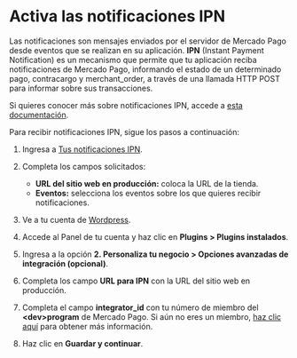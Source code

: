 # Activa las notificaciones IPN

Las notificaciones son mensajes enviados por el servidor de Mercado Pago desde eventos que se realizan en su aplicación. **IPN** (Instant Payment Notification) es un mecanismo que permite que tu aplicación reciba notificaciones de Mercado Pago, informando el estado de un determinado pago, contracargo y merchant_order, a través de una llamada HTTP POST para informar sobre sus transacciones.

Si quieres conocer más sobre notificaciones IPN, accede a [esta documentación](/developers/es/docs/woocommerce/additional-content/notifications/ipn).

Para recibir notificaciones IPN, sigue los pasos a continuación:

1. Ingresa a [Tus notificaciones IPN](https://www.mercadopago[FAKER][URL][DOMAIN]/developers/panel/notifications/ipn).
2. Completa los campos solicitados:
    * **URL del sitio web en producción:** coloca la URL de la tienda.
    * **Eventos:** selecciona los eventos sobre los que quieres recibir notificaciones.

3. Ve a tu cuenta de [Wordpress](https://wordpress.com/).
4. Accede al Panel de tu cuenta y haz clic en **Plugins > Plugins instalados**.
5. Ingresa a la opción **2. Personaliza tu negocio > Opciones avanzadas de integración (opcional)**. 
6. Completa los campo **URL para IPN** con la URL del sitio web en producción.
7. Completa el campo **integrator_id** con tu número de miembro del **&lt;dev&gt;program** de Mercado Pago. Si aún no eres un miembro, [haz clic aquí](https://www.mercadopago[FAKER][URL][DOMAIN]/developers/es/developer-program) para obtener más información. 
8. Haz clic en **Guardar y continuar**.